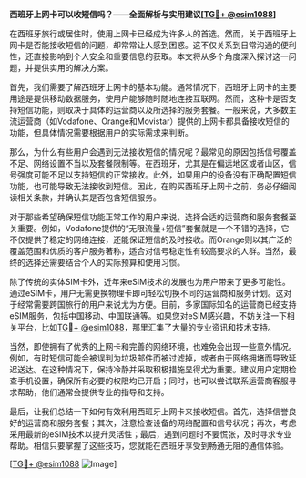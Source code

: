 **西班牙上网卡可以收短信吗？——全面解析与实用建议[[TG💪+ @esim1088](https://t.me/s/esim1088)]**

在西班牙旅行或居住时，使用上网卡已经成为许多人的首选。然而，关于西班牙上网卡是否能接收短信的问题，却常常让人感到困惑。这不仅关系到日常沟通的便利性，还直接影响到个人安全和重要信息的获取。本文将从多个角度深入探讨这一问题，并提供实用的解决方案。

首先，我们需要了解西班牙上网卡的基本功能。通常情况下，西班牙上网卡的主要用途是提供移动数据服务，使用户能够随时随地连接互联网。然而，这种卡是否支持短信功能，则取决于具体的运营商以及所选择的服务套餐。一般来说，大多数主流运营商（如Vodafone、Orange和Movistar）提供的上网卡都具备接收短信的功能，但具体情况需要根据用户的实际需求来判断。

那么，为什么有些用户会遇到无法接收短信的情况呢？最常见的原因包括信号覆盖不足、网络设置不当以及套餐限制等。在西班牙，尤其是在偏远地区或者山区，信号强度可能不足以支持短信的正常接收。此外，如果用户的设备没有正确配置短信功能，也可能导致无法接收到短信。因此，在购买西班牙上网卡之前，务必仔细阅读相关条款，并确认其是否包含短信服务。

对于那些希望确保短信功能正常工作的用户来说，选择合适的运营商和服务套餐至关重要。例如，Vodafone提供的“无限流量+短信”套餐就是一个不错的选择，它不仅提供了稳定的网络连接，还能保证短信的及时接收。而Orange则以其广泛的覆盖范围和优质的客户服务著称，适合对信号稳定性有较高要求的人群。当然，最终的选择还需要结合个人的实际预算和使用习惯。

除了传统的实体SIM卡外，近年来eSIM技术的发展也为用户带来了更多可能性。通过eSIM卡，用户无需更换物理卡即可轻松切换不同的运营商和服务计划。这对于经常需要跨国旅行的用户来说尤为方便。目前，多家国际知名的运营商已经支持eSIM服务，包括中国移动、中国联通等。如果您对eSIM感兴趣，不妨关注一下相关平台，比如[TG💪+ @esim1088](https://t.me/s/esim1088)，那里汇集了大量的专业资讯和技术支持。

当然，即使拥有了优秀的上网卡和完善的网络环境，也难免会出现一些意外情况。例如，有时短信可能会被误判为垃圾邮件而被过滤掉，或者由于网络拥堵而导致延迟送达。在这种情况下，保持冷静并采取积极措施显得尤为重要。建议用户定期检查手机设置，确保所有必要的权限均已开启；同时，也可以尝试联系运营商客服寻求帮助，他们通常会提供专业的指导和支持。

最后，让我们总结一下如何有效利用西班牙上网卡来接收短信。首先，选择信誉良好的运营商和服务套餐；其次，注意检查设备的网络配置和信号状况；再次，考虑采用最新的eSIM技术以提升灵活性；最后，遇到问题时不要慌张，及时寻求专业帮助。相信只要掌握了这些技巧，您就能在西班牙享受到畅通无阻的通信体验。

[[TG💪+ @esim1088](https://t.me/s/esim1088) ![Image](https://i.postimg.cc/4NQfJmqS/Snipaste-2025-05-13-00-14-12.png)]
